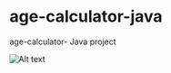 # age-calculator-java
 age-calculator- Java project 

<img src="/path/to/capture.jpg" alt="Alt text" title="Optional title">
